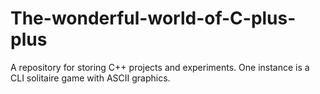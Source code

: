 # The-wonderful-world-of-C-plus-plus
A repository for storing C++ projects and experiments. One instance is a CLI solitaire game with ASCII graphics.
